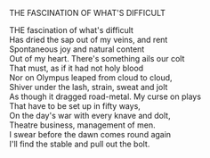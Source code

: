 THE FASCINATION OF WHAT'S DIFFICULT  
  
THE fascination of what's difficult  
Has dried the sap out of my veins, and rent  
Spontaneous joy and natural content  
Out of my heart.  There's something ails our colt  
That must, as if it had not holy blood  
Nor on Olympus leaped from cloud to cloud,  
Shiver under the lash, strain, sweat and jolt  
As though it dragged road-metal.  My curse on plays  
That have to be set up in fifty ways,  
On the day's war with every knave and dolt,  
Theatre business, management of men.  
I swear before the dawn comes round again  
I'll find the stable and pull out the bolt.  
